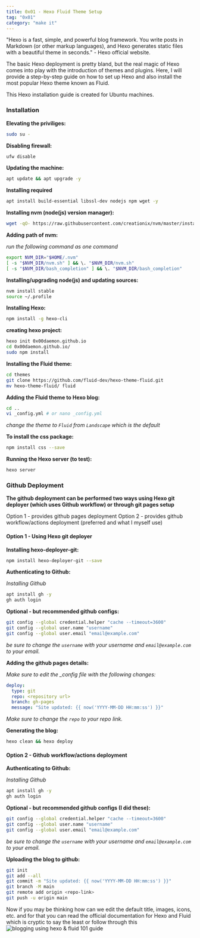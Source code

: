 ```yaml
---
title: 0x01 - Hexo Fluid Theme Setup
tag: "0x01"
category: "make it"
---
```


"Hexo is a fast, simple, and powerful blog framework. You write posts in Markdown (or other markup languages), and Hexo generates static files with a beautiful theme in seconds." - Hexo official website.

The basic Hexo deployment is pretty bland, but the real magic of Hexo comes into play with the introduction of themes and plugins. Here, I will provide a step-by-step guide on how to set up Hexo and also install the most popular Hexo theme known as Fluid.

This Hexo installation guide is created for Ubuntu machines.

### Installation

**Elevating the priviliges:**

```bash
sudo su -
```

**Disabling firewall:**

```bash
ufw disable
```

**Updating the machine:**

```bash
apt update && apt upgrade -y
```

**Installing required**

```bash
apt install build-essential libssl-dev nodejs npm wget -y
```

**Installing nvm (node(js) version manager):**

```bash
wget -qO- https://raw.githubusercontent.com/creationix/nvm/master/install.sh | bash
```
**Adding path of nvm:**

*run the following command as one command*
```bash
export NVM_DIR="$HOME/.nvm"
[ -s "$NVM_DIR/nvm.sh" ] && \. "$NVM_DIR/nvm.sh"  
[ -s "$NVM_DIR/bash_completion" ] && \. "$NVM_DIR/bash_completion"
```

**Installing/upgrading node(js) and updating sources:**

```bash
nvm install stable
source ~/.profile
```

**Installing Hexo:**

```bash
npm install -g hexo-cli
```

**creating hexo project:**

```bash
hexo init 0x00daemon.github.io
cd 0x00daemon.github.io/
sudo npm install
```

**Installing the Fluid theme:**

```bash
cd themes
git clone https://github.com/fluid-dev/hexo-theme-fluid.git
mv hexo-theme-fluid/ fluid
```

**Adding the Fluid theme to Hexo blog:**

```bash
cd ..
vi _config.yml # or nano _config.yml
```
*change the theme to ```Fluid``` from ```Landscape``` which is the default*

**To install the css package:**

```bash
npm install css --save
```

**Running the Hexo server (to test):**

```bash
hexo server
```

### Github Deployment

**The github deployment can be performed two ways using Hexo git deployer (which uses Github workflow) or through git pages setup**

Option 1 - provides github pages deployment
Option 2 - provides github workflow/actions deployment (preferred and what I myself use)

#### Option 1 - Using Hexo git deployer

**Installing hexo-deployer-git:**

```bash
npm install hexo-deployer-git --save
```

**Authenticating to Github:**

*Installing Github*

```bash
apt install gh -y
gh auth login
```

**Optional - but recommended github configs:**

```bash
git config --global credential.helper "cache --timeout=3600"
git config --global user.name "username"
git config --global user.email "email@example.com"
```
*be sure to change the ```username``` with your username and ```email@example.com``` to your email.*

**Adding the github pages details:**

*Make sure to edit the _config file with the following changes:*
```yml
deploy:
  type: git
  repo: <repository url>
  branch: gh-pages
  message: "Site updated: {{ now('YYYY-MM-DD HH:mm:ss') }}"
```
*Make sure to change the ```repo``` to your repo link.*

**Generating the blog:**

```bash
hexo clean && hexo deploy
```

#### Option 2 - Github workflow/actions deployment

**Authenticating to Github:**

*Installing Github*

```bash
apt install gh -y
gh auth login
```

**Optional - but recommended github configs (I did these):**

```bash
git config --global credential.helper "cache --timeout=3600"
git config --global user.name "username"
git config --global user.email "email@example.com"
```
*be sure to change the ```username``` with your username and ```email@example.com``` to your email.*

**Uploading the blog to github:**

```bash
git init
git add --all
git commit -m "Site updated: {{ now('YYYY-MM-DD HH:mm:ss') }}"
git branch -M main
git remote add origin <repo-link>
git push -u origin main
```

Now if you may be thinking how can we edit the default title, images, icons, etc. and for that you can read the official documentation for Hexo and Fluid which is cryptic to say the least or follow through this ![blogging using hexo & fluid 101 guide](https://xdaem0n.com/2024/01/07/blogging-101/)
